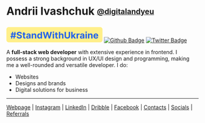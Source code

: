 # Andrii Ivashchuk <sub><sup>[@digitalandyeu](http://github.com/digitalandyeu)</sub></sup>

[![StandWithUkraine](https://raw.githubusercontent.com/vshymanskyy/StandWithUkraine/main/badges/StandWithUkraine.svg)](https://github.com/vshymanskyy/StandWithUkraine) 
[![Github Badge](https://img.shields.io/github/followers/andriilive?label=@andriilive&style=social)](https://www.github.com/andriilive) 
[![Twitter Badge](https://img.shields.io/twitter/follow/andrii_live?label=@andrii_live&style=social)](https://twitter.com/andrii_live) 

<!-- ABOUT:START -->
A **full-stack web developer** with extensive experience in frontend. I possess a strong background in UX/UI design and programming, making me a well-rounded and versatile developer. I do:
<!-- ABOUT:END -->

<!-- START:SKILLS -->
- Websites
- Designs and brands
- Digital solutions for business
<!-- END:SKILLS -->

---

[Webpage](http://andriilive.github.io) |
[Instagram](https://www.instagram.com/digitalandy.eu) |
[LinkedIn](https://www.linkedin.com/in/andyivashchuk/) |
[Dribble](https://dribbble.com/digitalandy) |
[Facebook](https://www.facebook.com/digitalandy.eu) |
[Contacts](https://raw.githubusercontent.com/andriilive/andriilive/main/public/data/contacts.json) |
[Socials](https://github.com/andriilive/andriilive/blob/main/public/data/socials.json) |
[Referrals](https://raw.githubusercontent.com/andriilive/andriilive/main/public/data/referrals.json)
